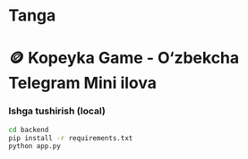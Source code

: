 # Tanga
# 🪙 Kopeyka Game - O‘zbekcha Telegram Mini ilova

### Ishga tushirish (local)
```bash
cd backend
pip install -r requirements.txt
python app.py

